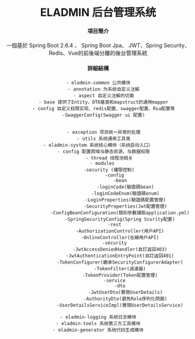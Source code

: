 <h1 style="text-align: center">ELADMIN 后台管理系统</h1>
<div style="text-align: center">



#### 項目簡介
一個基於 Spring Boot 2.6.4 、 Spring Boot Jpa、 JWT、Spring Security、Redis、Vue的前後端分離的後台管理系統
</a>



#### 詳細結構

```
- eladmin-common 公共模块
    - annotation 为系统自定义注解
    - aspect 自定义注解的切面
    - base 提供了Entity、DTO基类和mapstruct的通用mapper
    - config 自定义权限实现、redis配置、swagger配置、Rsa配置等
	-SwaggerConfig(Swagger ui 配置)


    - exception 项目统一异常的处理
    - utils 系统通用工具类
- eladmin-system 系统核心模块（系统启动入口）
	- config 配置跨域与静态资源，与数据权限
	    - thread 线程池相关
	- modules 
		-security (權限控制)
			-config
				-bean
					-loginCode(驗證碼bean)
					-loginCodeEnum(驗證碼enum)
					-LoginProperties(驗證碼配置管理)
					-SecurityProperties(Jwt配置管理)
				-ConfigBeanConfiguration(類別參數讀取application.yml)
				-SpringSecurityConfig(Spring Scurity配置)
			-rest
				-AuthorizationController(用戶API)
				-OnlineController(在線用戶API)
			-security
				-JwtAccessDeniedHandler(自訂返回403)
				-JwtAuthenticationEntryPoint(自訂返回401)
				-TokenConfigurer(繼承SecurityConfigurerAdapter)
				-TokenFilter(過濾器)
				-TokenProvider(Token配置管理)
			-service
				-dto
					-JwtUserDto(實現UserDetails)
					-AuthorityDto(避免Role序列化問題)
				-UserDetailsServiceImpl(實現UserDetailsService)
				
- eladmin-logging 系统日志模块
- eladmin-tools 系统第三方工具模块
- eladmin-generator 系统代码生成模块
```
